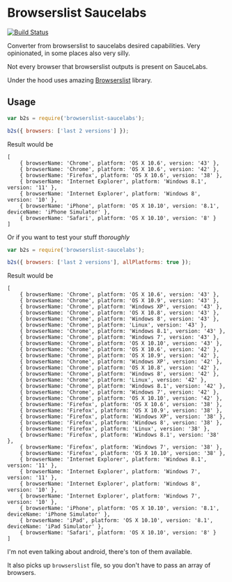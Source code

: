 Browserslist Saucelabs
======================

[![Build Status](https://travis-ci.org/divio/browserslist-saucelabs.svg?branch=master)](https://travis-ci.org/divio/browserslist-saucelabs)

Converter from browserslist to saucelabs desired capabilities.
Very opinionated, in some places also very silly.

Not every browser that browserslist outputs is present on SauceLabs.

Under the hood uses amazing [Browserslist](https://github.com/ai/browserslist) library.

## Usage

```js
var b2s = require('browserslist-saucelabs');

b2s({ browsers: ['last 2 versions'] });
```

Result would be

```
[
    { browserName: 'Chrome', platform: 'OS X 10.6', version: '43' },
    { browserName: 'Chrome', platform: 'OS X 10.6', version: '42' },
    { browserName: 'Firefox', platform: 'OS X 10.6', version: '38' },
    { browserName: 'Internet Explorer', platform: 'Windows 8.1', version: '11' },
    { browserName: 'Internet Explorer', platform: 'Windows 8', version: '10' },
    { browserName: 'iPhone', platform: 'OS X 10.10', version: '8.1', deviceName: 'iPhone Simulator' },
    { browserName: 'Safari', platform: 'OS X 10.10', version: '8' }
]
```

Or if you want to test your stuff _thoroughly_

```js
var b2s = require('browserslist-saucelabs');

b2s({ browsers: ['last 2 versions'], allPlatforms: true });
```

Result would be

```
[
    { browserName: 'Chrome', platform: 'OS X 10.6', version: '43' },
    { browserName: 'Chrome', platform: 'OS X 10.9', version: '43' },
    { browserName: 'Chrome', platform: 'Windows XP', version: '43' },
    { browserName: 'Chrome', platform: 'OS X 10.8', version: '43' },
    { browserName: 'Chrome', platform: 'Windows 8', version: '43' },
    { browserName: 'Chrome', platform: 'Linux', version: '43' },
    { browserName: 'Chrome', platform: 'Windows 8.1', version: '43' },
    { browserName: 'Chrome', platform: 'Windows 7', version: '43' },
    { browserName: 'Chrome', platform: 'OS X 10.10', version: '43' },
    { browserName: 'Chrome', platform: 'OS X 10.6', version: '42' },
    { browserName: 'Chrome', platform: 'OS X 10.9', version: '42' },
    { browserName: 'Chrome', platform: 'Windows XP', version: '42' },
    { browserName: 'Chrome', platform: 'OS X 10.8', version: '42' },
    { browserName: 'Chrome', platform: 'Windows 8', version: '42' },
    { browserName: 'Chrome', platform: 'Linux', version: '42' },
    { browserName: 'Chrome', platform: 'Windows 8.1', version: '42' },
    { browserName: 'Chrome', platform: 'Windows 7', version: '42' },
    { browserName: 'Chrome', platform: 'OS X 10.10', version: '42' },
    { browserName: 'Firefox', platform: 'OS X 10.6', version: '38' },
    { browserName: 'Firefox', platform: 'OS X 10.9', version: '38' },
    { browserName: 'Firefox', platform: 'Windows XP', version: '38' },
    { browserName: 'Firefox', platform: 'Windows 8', version: '38' },
    { browserName: 'Firefox', platform: 'Linux', version: '38' },
    { browserName: 'Firefox', platform: 'Windows 8.1', version: '38' },
    { browserName: 'Firefox', platform: 'Windows 7', version: '38' },
    { browserName: 'Firefox', platform: 'OS X 10.10', version: '38' },
    { browserName: 'Internet Explorer', platform: 'Windows 8.1', version: '11' },
    { browserName: 'Internet Explorer', platform: 'Windows 7', version: '11' },
    { browserName: 'Internet Explorer', platform: 'Windows 8', version: '10' },
    { browserName: 'Internet Explorer', platform: 'Windows 7', version: '10' },
    { browserName: 'iPhone', platform: 'OS X 10.10', version: '8.1', deviceName: 'iPhone Simulator' },
    { browserName: 'iPad', platform: 'OS X 10.10', version: '8.1', deviceName: 'iPad Simulator' },
    { browserName: 'Safari', platform: 'OS X 10.10', version: '8' }
]
```

I'm not even talking about android, there's ton of them available.

It also picks up `browserslist` file, so you don't have to pass an array of browsers.

